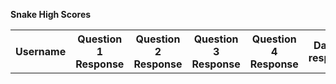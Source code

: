 <h><strong>Snake High Scores</strong></h>
<table id="quizTable" style="width: 100%;">
    <tr>
        <th>Username</th>
        <th>Question 1 Response</th>
        <th>Question 2 Response</th>
        <th>Question 3 Response</th>
        <th>Question 4 Response</th>
        <th>Date of response</th>
    </tr>
  <tbody id="quizList">
  </tbody>
</table>

<script>
 // prepare HTML result container for new output
  const resultContainer = document.getElementById("quizList");
  // prepare URL's to allow easy switch from deployment and localhost
  const url = "http://192.168.37.91:8086/api/sass";
  const read_fetch = url + '/sassList';

  // Load users on page entry
  read_users();


  // Display User Table, data is fetched from Backend Database
  function read_users() {
    // prepare fetch options
    const read_options = {
      method: 'GET', // *GET, POST, PUT, DELETE, etc.
      mode: 'cors', // no-cors, *cors, same-origin
      cache: 'default', // *default, no-cache, reload, force-cache, only-if-cached
      credentials: 'omit', // include, *same-origin, omit
      headers: {
        'Content-Type': 'application/json'
      },
    };

    // fetch the data from API
    fetch(read_fetch, read_options)
      // response is a RESTful "promise" on any successful fetch
      .then(response => {
        // check for response errors
        if (response.status !== 200) {
            const errorMsg = 'Database read error: ' + response.status;
            console.log(errorMsg);
            const tr = document.createElement("tr");
            const td = document.createElement("td");
            td.innerHTML = errorMsg;
            tr.appendChild(td);
            resultContainer.appendChild(tr);
            return;
        }
        // valid response will have json data
      response.json().then(data => {
          console.log(data);
          data.sort(function(a, b) {
            return b.score - a.score;
          });
        for (let i = 0; i < 5; i++) {
          const row = data[i];
          console.log(row);
          add_row(row);
          }
        })
    })
    // catch fetch errors (ie ACCESS to server blocked)
    .catch(err => {
      console.error(err);
      const tr = document.createElement("tr");
      const td = document.createElement("td");
      td.innerHTML = err;
      tr.appendChild(td);
      resultContainer.appendChild(tr);
    });
  }

  function add_row(data) {
    const tr = document.createElement("tr");
    const username = document.createElement("td");
    const score = document.createElement("td");
    const dos = document.createElement("td");
  
    // obtain data that is specific to the API
    username.innerHTML = data.username; 
    question1.innerHTML = data.question1;
    question2.innerHTML = data.question2; 
    question3.innerHTML = data.question3; 
    question4.innerHTML = data.question4; 
    doquestion.innerHTML = data.doquestion;

    // add HTML to container
    tr.appendChild(username);
    tr.appendChild(question1);
    tr.appendChild(question2);
    tr.appendChild(question3);
    tr.appendChild(question4);
    tr.appendChild(doquestion);

    resultContainer.appendChild(tr);
  }
</script>